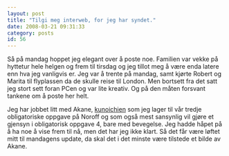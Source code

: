 ```yaml
---
layout: post
title: "Tilgi meg interweb, for jeg har syndet."
date: 2008-03-21 09:31:33
category: posts
id: 56
---
```

Så på mandag hoppet jeg elegant over å poste noe. Familien var vekke på hyttetur hele helgen og frem til tirsdag og jeg tillot meg å være enda latere enn hva jeg vanligvis er. Jeg var å trente på mandag, samt kjørte Robert og Marita til flyplassen da de skulle reise til London. Men bortsett fra det satt jeg stort sett foran PCen og var lite kreativ. Og på den måten forsvant tankene om å poste her helt. 

Jeg har jobbet litt med Akane, [kunoichien][1] som jeg lager til vår tredje obligatoriske oppgave på Noroff og som også mest sansynlig vil gjøre et gjensyn i obligatorisk oppgave 4, bare med bevegelse. Jeg hadde håpet på å ha noe å vise frem til nå, men det har jeg ikke klart. Så det får være løftet mitt til mandagens update, da skal det i det minste være tilstede et bilde av Akane.

 [1]: http://en.wikipedia.org/wiki/Kunoichi